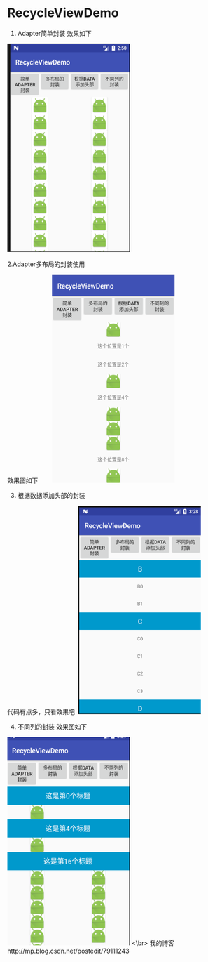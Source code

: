 # RecycleViewDemo

1. Adapter简单封装
 效果如下
 <img src="https://github.com/Song-UP/ImageStore/blob/master/Image/RecycleViewAdapter/baseRcAdapter.png?raw=true" width="280" height="475" />
 
 2.Adapter多布局的封装使用
 
        
效果图如下
        <img src="https://github.com/Song-UP/ImageStore/blob/master/Image/RecycleViewAdapter/baseRcMulti.png?raw=true" width="280" height="475" />
        
 3. 根据数据添加头部的封装

 代码有点多，只看效果吧
  <img src="https://github.com/Song-UP/ImageStore/blob/master/Image/RecycleViewAdapter/baseRcHead.png?raw=true" width="280" height="475" />
 
 4. 不同列的封装
 效果图如下
 
 <img src="https://github.com/Song-UP/ImageStore/blob/master/Image/RecycleViewAdapter/baseRcSpan.png?raw=true" width="280" height="475" />
 <\br>
 我的博客 http://mp.blog.csdn.net/postedit/79111243
